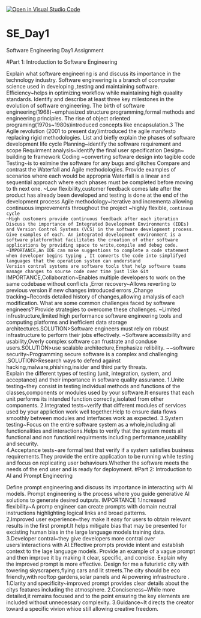 [![Open in Visual Studio Code](https://classroom.github.com/assets/open-in-vscode-2e0aaae1b6195c2367325f4f02e2d04e9abb55f0b24a779b69b11b9e10269abc.svg)](https://classroom.github.com/online_ide?assignment_repo_id=18390378&assignment_repo_type=AssignmentRepo)
# SE_Day1
Software Engineering Day1 Assignment

#Part 1: Introduction to Software Engineering

Explain what software engineering is and discuss its importance in the technology industry.
Software engineering is a branch of ccomputer science used in developing ,testing and maintaining software.
Efficiency~helps in optimizing workflow while maintaining high quaality standards.
Identify and describe at least three key milestones in the evolution of software engineering.
The birth of software engineering(1968)~emphasized structure programming,formal methods and engineering principles.
The rise of object oriented programing(1970s~1980s)introduced concepts like encapsulation.3 The Agile revolution (2001 to present day)imtroduced the agile manifesto replacing rigid methodologies.
List and biefly explain the phases of software development life cycle                                                                                                         Planning~identify the software requirement and scope                                                                                                                          Requirment analysis~identify the final user specification                                                                                                                     Design~ building te framework                                                                                                                                                 Coding ~converting software design into tagible code                                                                                                                          Testing~is to eximine the software for any bugs and glitches                                                                                                                  Compare and contrast the Waterfall and Agile methodologies. Provide examples of scenarios where each would be appropria
Waterfall is a linear and sequential approach where each phases must be completed before moving to th next one.                                                                  ~Low flexibility,customer feedback comes late after the product has already been developed and testing is done at the end of the development process                       Agile methodology~iterative and incrementa allowing continuous improvements throughout the project                                                                                ~highly flexible,                                                                                                                                                              `continous cycle                                                                                                                                                             ~High customers provide continuous feedback after each iteration                                  
Discuss the importance of Integrated Development Environments (IDEs) and Version Control Systems (VCS) in the software development process. Give examples of each.
An integrated development environment is a software platformthat facilitates the creation of other software applications by providing space to write,compile and debug code.    ~IMPORTANCE,An IDE can make suggestions to complete a code statement when developer begins typing
             , It converts the code into simplifyed languages that the operation system can understand                                                                         Version contral systems are software tools that help software teams manage changes to sourse code over time just like Git                                                       `IMPORTANCE,Collaboration~Enables multiple developers to work on the same codebase without conflicts                                                                                     ,Error recovery~Allows reverting to previous version if new changes introduced errors                                                                                         ,Change tracking~Records detailed history of changes,allowing amalysis of each modification.
What are some common challenges faced by software engineers? Provide strategies to overcome these challenges.
~Limited infrustructure,limited high performance software engineering tools and computing platforms and inefficient data storage architectures.SOLUTION>Software engineers must rely on robust infrastructure to perform their jobs effectively.
~Software accessibility and usability,Overly complex software can frustrate and conduse users.SOLUTION>use scalable architecture,Emphasize relibility.                        ~~software security~Programming secure software is a complex and challenging .SOLUTION>Research ways to defend against hacking,malware,phishing,insider and third party threats.    
Explain the different types of testing (unit, integration, system, and acceptance) and their importance in software quality assurance.
1.Unite testing~they consist in testing individual methods and functions of the classes,components or modules used by your software.It ensures that each unit performs its intended function correctly,isolated from other components.                                                                                                                   2.Integrated tests~verify that different modules of services used by your appliction work well together.Help to ensure data flows smoothly between modules and interfaces work as expected.                                                                                                                                                             3.System testing~Focus on the entire software system as a whole,including all functionalities and interactions.Helps to verify that the system meets all functional and non functionl requirments including performance,usability and security.                         
4.Acceptance tests~are formal test thst verify if a system satisfies business requirements.They provide the entire application to be running while testing and focus on replicating user behaviours.Whether the software meets the needs of the end user and is ready for deployment.
#Part 2: Introduction to AI and Prompt Engineering


Define prompt engineering and discuss its importance in interacting with AI models.
Prompt engineering is the process where you guide generative AI solutions to generate desired outputs.                                                                            IMPORTANCE                                                                                                                                                                1.Increased flexibility~A promp engineer can create prompts with domain neutral instructions highlighting logical links and broad patterns.                                  
2.Improved user experience~they make it easy for users to obtain relevant results in the first prompt.It helps mitigate bias that may be presented for excisting human bias in the large language models training data.                                                                                                                                   3.Developer contral~they give developers more contral over users`interactions with AI.Effective prompts provide intent and establish context to the lage language models.
Provide an example of a vague prompt and then improve it by making it clear, specific, and concise. Explain why the improved prompt is more effective.
Design for me a futuristic city with towering skyscrapers,flying cars and lit streets.The city should be eco friendly,with rooftop gardens,solar panels and Ai powering infrastructure .                                                                                                                                                                   1.Clarity and specificity~improved prompt provides clear details about the citys features including the atmosphere.                                                           2.Conciseness~While more detailed,it remains focused and to the point ensuring the key elements are included without unnecessary complexity.                                  3.Guidance~It directs the creator toward a specific vivion whioe still allowing creative freedom.                                                                                                                                                                                                                                                                 
